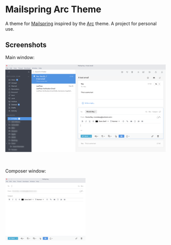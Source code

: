 # Mailspring Arc Theme

A theme for [Mailspring](https://github.com/Foundry376/Mailspring) inspired by the [Arc](https://github.com/NicoHood/arc-theme) theme.
A project for personal use.

## Screenshots
Main window:
<div align="left"><img src="screenshots/mainwindow.png" alt="Preview" /></div>
<br><br>

Composer window:
<br>

<div align="left"><img src="screenshots/composer.png" width="50%" alt="Preview" /></div>
